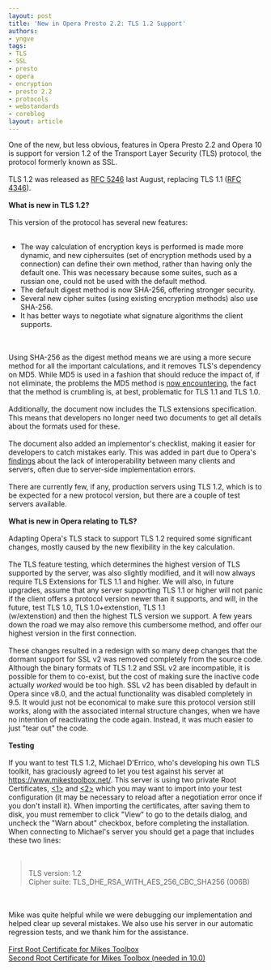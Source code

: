 ```yaml
---
layout: post
title: 'New in Opera Presto 2.2: TLS 1.2 Support'
authors:
- yngve
tags:
- TLS
- SSL
- presto
- opera
- encryption
- presto 2.2
- protocols
- webstandards
- coreblog
layout: article
---
```

One of the new, but less obvious, features in Opera Presto 2.2 and Opera 10 is support for version 1.2 of the Transport Layer Security (TLS) protocol, the protocol formerly known as SSL.<br/> <br/>TLS 1.2 was released as <a href="http://www.ietf.org/rfc/rfc5246.txt" target="_blank">RFC 5246</a> last August, replacing TLS 1.1 (<a href="http://www.ietf.org/rfc/rfc4346.txt" target="_blank">RFC 4346</a>).<br/> <br/><strong>What is new in TLS 1.2?</strong><br/> <br/>This version of the protocol has several new features:<br/> <br/><ul class="bullets"><li> The way calculation of encryption keys is performed is made more dynamic, and new ciphersuites (set of encryption methods used by a connection) can define their own method, rather than having only the default one. This was necessary because some suites, such as a russian one, could not be used with the default method.</li><li> The default digest method is now SHA-256, offering stronger security.</li><li> Several new cipher suites (using existing encryption methods) also use SHA-256.</li><li> It has better ways to negotiate what signature algorithms the client supports.</li></ul><br/> <br/>Using SHA-256 as the digest method means we are using a more secure method for all the important calculations, and it removes TLS&#39;s dependency on MD5. While MD5 is used in a fashion that should reduce the impact of, if not eliminate, the problems the MD5 method is <a href="http://my.opera.com/securitygroup/blog/2009/01/30/md5-in-certificates-what-is-happening" target="_blank">now encountering</a>, the fact that the method is crumbling is, at best, problematic for TLS 1.1 and TLS 1.0.<br/> <br/>Additionally, the document now includes the TLS extensions specification. This means that developers no longer need two documents to get all details about the formats used for these.<br/><br/>The document also added an implementor&#39;s checklist, making it easier for developers to catch mistakes early. This was added in part due to Opera&#39;s <a href="http://my.opera.com/yngve/blog/show.dml/319177" target="_blank">findings</a> about the lack of interoperability between many clients and servers, often due to server-side implementation errors.<br/> <br/>There are currently few, if any, production servers using TLS 1.2, which is to be expected for a new protocol version, but there are a couple of test servers available.<br/> <br/><strong>What is new in Opera relating to TLS?</strong><br/> <br/>Adapting Opera&#39;s TLS stack to support TLS 1.2 required some significant changes, mostly caused by the new flexibility in the key calculation.<br/> <br/>The TLS feature testing, which determines the highest version of TLS supported by the server, was also slightly modified, and it will now always require TLS Extensions for TLS 1.1 and higher. We will also, in future upgrades, assume that any server supporting TLS 1.1 or higher will not panic if the client offers a protocol version newer than it supports, and will, in the future, test TLS 1.0, TLS 1.0+extenstion, TLS 1.1<br/>(w/extenstion) and then the highest TLS version we support. A few years down the road we may also remove this cumbersome method, and offer our highest version in the first connection.<br/> <br/>These changes resulted in a redesign with so many deep changes that the dormant support for SSL v2 was removed completely from the source code. Although the binary formats of TLS 1.2 and SSL v2 are incompatible, it is possible for them to co-exist, but the cost of making sure the inactive code actually <i>worked</i> would be too high. SSL v2 has been disabled by default in Opera since v8.0, and the actual functionality was disabled completely in 9.5. It would just not be economical to make sure this protocol version still works, along with the associated internal structure changes, when we have no intention of reactivating the code again. Instead, it was much easier to just &quot;tear out&quot; the code.<br/><br/><strong>Testing</strong><br/><br/>If you want to test TLS 1.2, Michael D&#39;Errico, who&#39;s developing his own TLS toolkit, has graciously agreed to let you test against his server at <a href="https://www.mikestoolbox.net/" target="_blank">https://www.mikestoolbox.net/</a>. This server is using two private Root Certificates, <a href="http://files.myopera.com/yngve/blog/MikesToolbox2.pem" target="_blank">&lt;1&gt;</a> and <a href="http://files.myopera.com/yngve/blog/MikesToolbox.pem" target="_blank">&lt;2&gt;</a> which you may want to import into your test configuration (it may be necessary to reload after a negotiation error once if you don&#39;t install it). When importing the certificates, after saving them to disk, you must remember to click &quot;View&quot; to go to the details dialog, and uncheck the &quot;Warn about&quot; checkbox, before completing the installation. When connecting to Michael&#39;s server you should get a page that includes these two lines:<br/><br/><blockquote class="bbquote"><p><br/>TLS version:     1.2<br/>Cipher suite:    TLS_DHE_RSA_WITH_AES_256_CBC_SHA256 (006B)<br/></p></blockquote><br/><br/>Mike was quite helpful while we were debugging our implementation and helped clear up several mistakes. We also use his server in our automatic regression tests, and we thank him for the assistance.<br/><br/><a class="attach" href="http://files.myopera.com/yngve/blog/MikesToolbox.pem" target="_blank">First Root Certificate for Mikes Toolbox</a><br/><a class="attach" href="http://files.myopera.com/yngve/blog/MikesToolbox2.pem" target="_blank">Second Root Certificate for Mikes Toolbox (needed in 10.0)</a>
